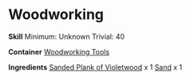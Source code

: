 <!-- TITLE: Sanded Plank Of Violetwood -->
<!-- SUBTITLE:  -->
# Woodworking
**Skill**
Minimum: Unknown
Trivial: 40

**Container**
[Woodworking Tools](woodworking-tools)

**Ingredients**
[Sanded Plank of Violetwood](sanded-plank-of-violetwood) x 1
[Sand](sand) x 1